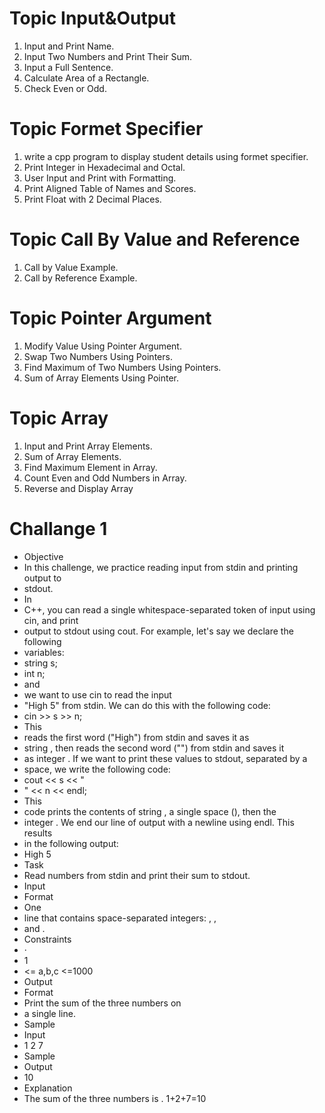 #  Topic Input&Output

1. Input and Print Name.
2. Input Two Numbers and Print Their Sum.
3. Input a Full Sentence.
4. Calculate Area of a Rectangle.
5. Check Even or Odd.

#  Topic Formet Specifier

1. write a cpp program to display student details using formet specifier.
2. Print Integer in Hexadecimal and Octal.
3. User Input and Print with Formatting.
4. Print Aligned Table of Names and Scores.
5. Print Float with 2 Decimal Places.


#  Topic Call By Value and Reference

1. Call by Value Example.
2. Call by Reference Example.

#  Topic Pointer Argument

1. Modify Value Using Pointer Argument.
2. Swap Two Numbers Using Pointers.
3. Find Maximum of Two Numbers Using Pointers.
4. Sum of Array Elements Using Pointer.

#  Topic Array

1. Input and Print Array Elements.
2. Sum of Array Elements.
3. Find Maximum Element in Array.
4. Count Even and Odd Numbers in Array. 
5. Reverse and Display Array


#  Challange 1

 - Objective
 - In this challenge, we practice reading input from stdin and printing output to
 - stdout.
 - In
 - C++, you can read a single whitespace-separated token of input using cin, and print
 - output to stdout using cout. For example, let's say we declare the following
 - variables:
 - string s;
 - int n;
 - and
 - we want to use cin to read the input
 - "High 5" from stdin. We can do this with the following code:
 - cin >> s >> n;
 - This
 - reads the first word ("High") from stdin and saves it as
 - string , then reads the second word ("") from stdin and saves it
 - as integer . If we want to print these values to stdout, separated by a
 - space, we write the following code:
 - cout << s << "
 - " << n << endl;
 - This
 - code prints the contents of string , a single space (), then the
 - integer . We end our line of output with a newline using endl. This results
 - in the following output:
 - High 5
 - Task
 - Read  numbers from stdin and print their sum to stdout.
 - Input
 - Format
 - One
 - line that contains  space-separated integers: , ,
 - and .
 - Constraints
 - ·        
 - 1
 - <= a,b,c <=1000
 - Output
 - Format
 - Print the sum of the three numbers on
 - a single line.
 - Sample
 - Input
 - 1 2 7
 - Sample
 - Output
 - 10
 - Explanation
 - The sum of the three numbers is . 1+2+7=10
